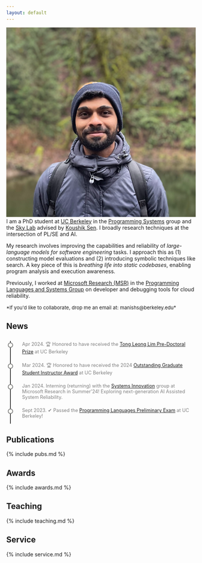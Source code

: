 ```yaml
---
layout: default
---
```


<!-- ## About Me -->

<img class="profile-picture" src="./images/dpForAll.png">
I am a PhD student at <a href="https://www.berkeley.edu/">UC Berkeley</a> in the 
<a href="https://ps.berkeley.edu/">Programming Systems</a> group and the <a href="https://sky.cs.berkeley.edu/">Sky
Lab</a> advised by <a href="https://people.eecs.berkeley.edu/~ksen">Koushik Sen</a>. I broadly research techniques at the intersection of PL/SE and AI.

My research involves improving the capabilities and reliability of *large-language models for software engineering* tasks. 
I approach this as (1) constructing model evaluations and (2) introducing symbolic techniques like search.
A key piece of this is *breathing life into static codebases*, enabling program analysis and execution awareness.

Previously, I worked at <a href="https://www.microsoft.com/en-us/research/">Microsoft Research (MSR)</a> in the <a href="https://www.microsoft.com/en-us/research/theme/systems/">Programming Languages and Systems Group</a> on developer and debugging tools for cloud reliability.

<span style="font-size: small;">
  *If you'd like to collaborate, drop me an email at: manishs@berkeley.edu*
</span>

## News

<div class="timeline">
  <div class="outer">
    <div class="card">
      <div class="info">
        <span><span class="title">Apr 2024. </span>
          🏆 Honored to have received the <a href="https://www2.eecs.berkeley.edu/Students/Awards/12/">Tong Leong Lim
            Pre-Doctoral Prize</a> at UC Berkeley
        </span>
      </div>
    </div>
    <div class="card">
      <div class="info">
        <span><span class="title">Mar 2024. </span>
          🏆 Honored to have received the 2024 <a
            href="https://gsi.berkeley.edu/programs-services/award-programs/ogsi/">Outstanding Graduate Student
            Instructor Award</a> at UC Berkeley
        </span>
      </div>
    </div>
    <div class="card">
      <div class="info">
        <span><span class="title">Jan 2024. </span>
          Interning (returning) with the <a
            href="https://www.microsoft.com/en-us/research/group/systems-innovation/">Systems Innovation</a> group at
          Microsoft Research in Summer'24! Exploring next-generation AI Assisted System Reliability.</span>
      </div>
    </div>
    <div class="card">
      <div class="info">
        <span><span class="title">Sept 2023. </span>
          ✔︎ Passed the <a href="https://eecs.berkeley.edu/resources/grads/phd/prelims/exam-prep">Programming Languages
            Preliminary Exam</a> at UC Berkeley!</span>
      </div>
    </div>
    <div class="card">
      <div class="info">
        <span><span class="title">May 2023. </span>
          Taught my first class: <a href="https://sites.google.com/berkeley.edu/cs164sp23/home">CS164: Compilers and
            Programming Languages</a> at UC Berkeley!</span>
      </div>
    </div>
    <div class="card">
      <div class="info">
        <span><span class="title">Nov 2022. </span>
          🏆 Our <a href="https://dl.acm.org/doi/10.1145/3542929.3563482">empirical study</a> @ Microsoft Research on
          production incidents in large-scale cloud services
          received the <a href="https://twitter.com/ACMSoCC/status/1590128032886685696?s=20"
            style="color: #D33682; font-weight: 500;">Best Paper Award 🏆</a> at <b>SoCC 2022</b>. </span>
      </div>
    </div>
    <div class="card">
      <div class="info">
        <span><span class="title">Aug 2022. </span>
          Started my Ph.D. at UC Berkeley advised by <a href="https://people.eecs.berkeley.edu/~ksen">Prof. Koushik
            Sen</a>. Joining the <a href="https://sky.cs.berkeley.edu/">Sky Lab</a> and the Programming Systems
          group!</span>
      </div>
    </div>
  </div>
</div>


## Publications

{% include pubs.md %}

## Awards

{% include awards.md %}


## Teaching

{% include teaching.md %}

## Service

{% include service.md %}

<br><br>

<style>
  /* Timeline Container */
  .timeline {
    margin: 10px auto;
    padding: 10px;
    overflow: auto;
    height: 210px;
    font-size: 90%;
  }

  /* Outer Layer with the timeline border */
  .outer {
    border-left: 2px solid #333;
  }

  /* Card container */
  .card {
    position: relative;
    margin: 0 0 20px 20px;
    padding: 0 0 0 10px;
    color: gray;
    /* max-width: 90%; */
  }

  /* Information about the timeline */
  .info {
    display: flex;
    flex-direction: column;
  }

  /* Title of the card */
  .title {
    position: relative;
  }

  /* Timeline dot  */
  .title::before {
    content: "";
    position: absolute;
    width: 10px;
    height: 10px;
    background: #fffff8;
    border-radius: 999px;
    left: -38px;
    top: 3px;
    border: 2px solid gray;
  }

  /* remove underline for a tag with id author-name */
  a#author-name {
    text-decoration: none;
    border-bottom: none;
  }

  .badge {
  background-color: red;
  color: white;
  padding: 4px 8px;
  text-align: center;
  border-radius: 5px;
}
</style>
